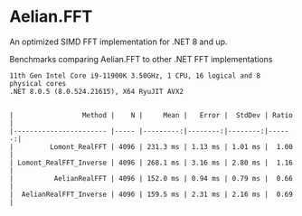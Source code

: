 # Aelian.FFT

An optimized SIMD FFT implementation for .NET 8 and up.

Benchmarks comparing Aelian.FFT to other .NET FFT implementations

```
11th Gen Intel Core i9-11900K 3.50GHz, 1 CPU, 16 logical and 8 physical cores
.NET 8.0.5 (8.0.524.21615), X64 RyuJIT AVX2


|                 Method |    N |     Mean |   Error |  StdDev | Ratio |
|----------------------- |----- |---------:|--------:|--------:|------:|
|         Lomont_RealFFT | 4096 | 231.3 ms | 1.13 ms | 1.01 ms |  1.00 |
| Lomont_RealFFT_Inverse | 4096 | 268.1 ms | 3.16 ms | 2.80 ms |  1.16 |
|          AelianRealFFT | 4096 | 152.0 ms | 0.94 ms | 0.79 ms |  0.66 |
|  AelianRealFFT_Inverse | 4096 | 159.5 ms | 2.31 ms | 2.16 ms |  0.69 |
```

